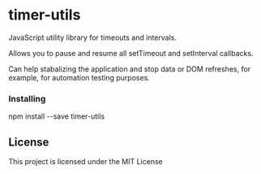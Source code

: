 # timer-utils

JavaScript utility library for timeouts and intervals.

Allows you to pause and resume all setTimeout and setInterval callbacks.

Can help stabalizing the application and stop data or DOM refreshes, for example, for automation testing purposes.

### Installing

npm install --save timer-utils

## License

This project is licensed under the MIT License
